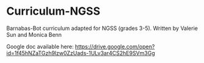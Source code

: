 # Curriculum-NGSS
Barnabas-Bot curriculum adapted for NGSS (grades 3-5).  Written by Valerie Sun and Monica Benn

Google doc available here: https://drive.google.com/open?id=1f45hNZaTGzh9lzw0ZzUads-1ULv3ar4CS2hE9SVm3Gg
